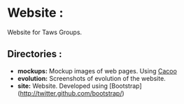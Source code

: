 Website :
=======

Website for Taws Groups.

Directories :
-----------

* **mockups:** Mockup images of web pages. Using [Cacoo](www.cacoo.com)
* **evolution:** Screenshots of evolution of the website.
* **site:** Website. Developed using [Bootstrap] (http://twitter.github.com/bootstrap/)


